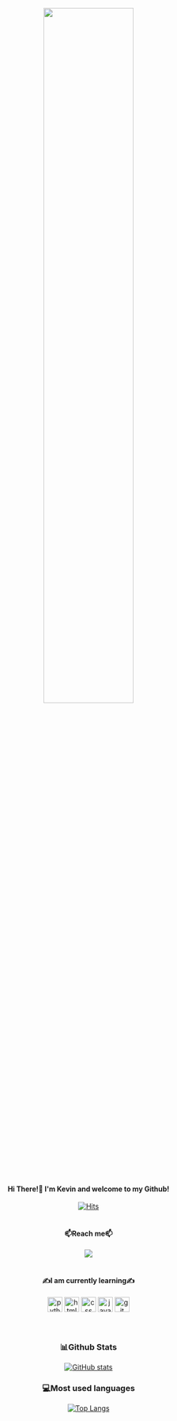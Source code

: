 <div align=center>

<img src="https://user-images.githubusercontent.com/77543446/177748394-493b6412-bc35-4048-b3e2-d98c70df22d3.jpg" width="60%" height="60%"/><br><br>
#### Hi There!👋 I'm Kevin and welcome to my Github! 

[![Hits](https://hits.seeyoufarm.com/api/count/incr/badge.svg?url=https%3A%2F%2Fgithub.com%2Fkklee0930%2Fhit-counter&count_bg=%2379C83D&title_bg=%23555555&icon=&icon_color=%2357B4DB&title=hits&edge_flat=false)](https://hits.seeyoufarm.com)
<br><br>

#### 📫Reach me📫 

<a href="https://www.instagram.com/heeddong_2" target="_blank"><img src="https://img.shields.io/badge/Instagram-E4405F?style=flat-square&logo=Instagram&logoColor=white"/></a>
<br><br>

#### ✍️I am currently learning✍️
  
<img src=https://user-images.githubusercontent.com/77543446/178277462-acf251b3-f21a-45df-8140-3ce8e789dbc3.svg alt="python" width="30" height="30" />
<img src=https://user-images.githubusercontent.com/77543446/178278849-6d298b53-ef97-45cf-a2c7-8c10998a3cea.svg alt="html" width="30" height="30" />
<img src=https://user-images.githubusercontent.com/77543446/178278432-b75b8e93-c50a-4c75-b5d2-43c711119867.svg alt="css" width="30" height="30" />
<img src=https://user-images.githubusercontent.com/77543446/178277714-ab11c04f-179f-4dcc-803e-1844f6b36691.svg alt="javascript' width="30" height="30" />
<img src=https://user-images.githubusercontent.com/77543446/178277002-d3e47342-7dff-4227-a455-266f8270fa12.svg alt="git" width="30" height="30" />
<br><br><br>

### 📊Github Stats
[![GitHub stats](https://github-readme-stats.vercel.app/api?username=kklee0930&theme=discord_old_blurple&show_icons=true)](https://github.com/anuraghazra/github-readme-stats)

### 💻Most used languages
[![Top Langs](https://github-readme-stats.vercel.app/api/top-langs/?username=kklee0930)](https://github.com/anuraghazra/github-readme-stats)
<div/>
